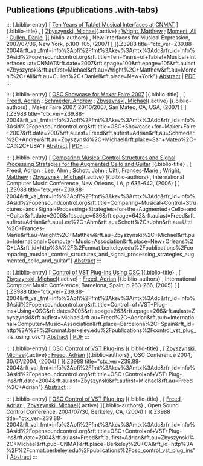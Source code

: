 ## Publications {#publications .with-tabs}

::: {.biblio-entry}
[ [Ten Years of Tablet Musical Interfaces at
CNMAT](publication/ten-years-tablet-musical-interfaces-cnmat)
]{.biblio-title} , [ [Zbyszynski,
Michael](publications/author/Zbyszynski){.active} ; [Wright,
Matthew](publications/author/Wright) ; [Momeni,
Ali](publications/author/Momeni) ; [Cullen,
Daniel](publications/author/Cullen) ]{.biblio-authors} , New Interfaces
for Musical Expression, 2007/07/06, New York, p.100-105, (2007) [
]{.Z3988
title="ctx_ver=Z39.88-2004&rft_val_fmt=info%3Aofi%2Ffmt%3Akev%3Amtx%3Adc&rfr_id=info%3Asid%2Fopensoundcontrol.org&rft.title=Ten+Years+of+Tablet+Musical+Interfaces+at+CNMAT&rft.date=2007&rft.spage=100&rft.epage=105&rft.aulast=Zbyszynski&rft.aufirst=Michael&rft.au=Wright%2C+Matthew&rft.au=Momeni%2C+Ali&rft.au=Cullen%2C+Daniel&rft.place=New+York"}
[Abstract](publication/ten-years-tablet-musical-interfaces-cnmat) \|
[PDF](files/Zbyszynski_NIME_CR02.pdf)
:::

::: {.biblio-entry}
[ [OSC Showcase for Maker Faire
2007](publication/osc-showcase-maker-faire-2007) ]{.biblio-title} , [
[Freed, Adrian](publications/author/Freed) ; [Schmeder,
Andrew](publications/author/Schmeder) ; [Zbyszynski,
Michael](publications/author/Zbyszynski){.active} ]{.biblio-authors} ,
Maker Faire 2007, 20/10/2007, San Mateo, CA, USA, (2007) [ ]{.Z3988
title="ctx_ver=Z39.88-2004&rft_val_fmt=info%3Aofi%2Ffmt%3Akev%3Amtx%3Adc&rfr_id=info%3Asid%2Fopensoundcontrol.org&rft.title=OSC+Showcase+for+Maker+Faire+2007&rft.date=2007&rft.aulast=Freed&rft.aufirst=Adrian&rft.au=Schmeder%2C+Andrew&rft.au=Zbyszynski%2C+Michael&rft.place=San+Mateo%2C+CA%2C+USA"}
[Abstract](publication/osc-showcase-maker-faire-2007) \|
[PDF](files/OSC-Demo.pdf)
:::

::: {.biblio-entry}
[ [Comparing Musical Control Structures and Signal Processing Strategies
for the Augmented Cello and
Guitar](publication/comparing-musical-control-structures-and-signal-processing-strategies-augmented-cello-an)
]{.biblio-title} , [ [Freed, Adrian](publications/author/Freed) ; [Lee,
Ahm](publications/author/Lee) ; [Schott,
John](publications/author/Schott) ; [Uitti,
Frances-Marie](publications/author/Uitti) ; [Wright,
Matthew](publications/author/Wright) ; [Zbyszynski,
Michael](publications/author/Zbyszynski){.active} ]{.biblio-authors} ,
International Computer Music Conference, New Orleans, LA, p.636-642,
(2006) [ ]{.Z3988
title="ctx_ver=Z39.88-2004&rft_val_fmt=info%3Aofi%2Ffmt%3Akev%3Amtx%3Adc&rfr_id=info%3Asid%2Fopensoundcontrol.org&rft.title=Comparing+Musical+Control+Structures+and+Signal+Processing+Strategies+for+the+Augmented+Cello+and+Guitar&rft.date=2006&rft.spage=636&rft.epage=642&rft.aulast=Freed&rft.aufirst=Adrian&rft.au=Lee%2C+Ahm&rft.au=Schott%2C+John&rft.au=Uitti%2C+Frances-Marie&rft.au=Wright%2C+Matthew&rft.au=Zbyszynski%2C+Michael&rft.pub=International+Computer+Music+Association&rft.place=New+Orleans%2C+LA&rft_id=http%3A%2F%2Fcnmat.berkeley.edu%2Fpublications%2Fcomparing_musical_control_structures_and_signal_processing_strategies_augmented_cello_and_guitar"}
[Abstract](publication/comparing-musical-control-structures-and-signal-processing-strategies-augmented-cello-an)
:::

::: {.biblio-entry}
[ [Control of VST Plug-ins Using
OSC](publication/control-vst-plug-ins-using-osc) ]{.biblio-title} , [
[Zbyszynski, Michael](publications/author/Zbyszynski){.active} ; [Freed,
Adrian](publications/author/Freed) ]{.biblio-authors} , International
Computer Music Conference, Barcelona, Spain, p.263-266, (2005) [
]{.Z3988
title="ctx_ver=Z39.88-2004&rft_val_fmt=info%3Aofi%2Ffmt%3Akev%3Amtx%3Adc&rfr_id=info%3Asid%2Fopensoundcontrol.org&rft.title=Control+of+VST+Plug-ins+Using+OSC&rft.date=2005&rft.spage=263&rft.epage=266&rft.aulast=Zbyszynski&rft.aufirst=Michael&rft.au=Freed%2C+Adrian&rft.pub=International+Computer+Music+Association&rft.place=Barcelona%2C+Spain&rft_id=http%3A%2F%2Fcnmat.berkeley.edu%2Fpublications%2Fcontrol_vst_plug_ins_using_osc"}
[Abstract](publication/control-vst-plug-ins-using-osc) \|
[PDF](files/zbyszynski_ICMC3.pdf)
:::

::: {.biblio-entry}
[ [OSC Control of VST Plug-ins](publication/osc-control-vst-plug-ins-0)
]{.biblio-title} , [ [Zbyszynski,
Michael](publications/author/Zbyszynski){.active} ; [Freed,
Adrian](publications/author/Freed) ]{.biblio-authors} , OSC Conference
2004, 30/07/2004, (2004) [ ]{.Z3988
title="ctx_ver=Z39.88-2004&rft_val_fmt=info%3Aofi%2Ffmt%3Akev%3Amtx%3Adc&rfr_id=info%3Asid%2Fopensoundcontrol.org&rft.title=OSC+Control+of+VST+Plug-ins&rft.date=2004&rft.aulast=Zbyszynski&rft.aufirst=Michael&rft.au=Freed%2C+Adrian"}
[Abstract](publication/osc-control-vst-plug-ins-0)
:::

::: {.biblio-entry}
[ [OSC Control of VST Plug-ins](publication/osc-control-vst-plug-ins)
]{.biblio-title} , [ [Freed, Adrian](publications/author/Freed) ;
[Zbyszynski, Michael](publications/author/Zbyszynski){.active}
]{.biblio-authors} , Open Sound Control Conference, 2004/07/30,
Berkeley, CA, (2004) [ ]{.Z3988
title="ctx_ver=Z39.88-2004&rft_val_fmt=info%3Aofi%2Ffmt%3Akev%3Amtx%3Adc&rfr_id=info%3Asid%2Fopensoundcontrol.org&rft.title=OSC+Control+of+VST+Plug-ins&rft.date=2004&rft.aulast=Freed&rft.aufirst=Adrian&rft.au=Zbyszynski%2C+Michael&rft.pub=CNMAT&rft.place=Berkeley%2C+CA&rft_id=http%3A%2F%2Fcnmat.berkeley.edu%2Fpublications%2Fosc_control_vst_plug_ins"}
[Abstract](publication/osc-control-vst-plug-ins)
:::
